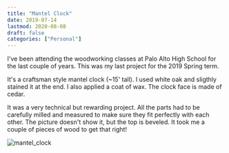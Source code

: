 ```yaml
---
title: "Mantel Clock"
date: 2019-07-14
lastmod: 2020-08-08
draft: false
categories: ["Personal"]
---
```


I've been attending the woodworking classes at Palo Alto High School for the last couple of years. This was my last project for the 2019 Spring term.

It's a craftsman style mantel clock (~15' tall). I used white oak and sligthly stained it at the end. I also applied a coat of wax. The clock face is made of cedar.

It was a very technical but rewarding project. All the parts had to be carefully milled and measured to make sure they fit perfectly with each other. The picture doesn't show it, but the top is beveled. It took me a couple of pieces of wood to get that right!

![mantel_clock](/img/2019/mantel_clock.jpg)

